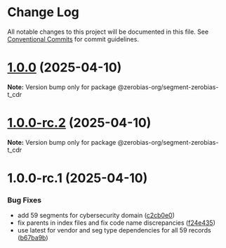 # Change Log

All notable changes to this project will be documented in this file.
See [Conventional Commits](https://conventionalcommits.org) for commit guidelines.

# [1.0.0](https://github.com/zerobias-org/segment/compare/@zerobias-org/segment-zerobias-t_cdr@1.0.0-rc.2...@zerobias-org/segment-zerobias-t_cdr@1.0.0) (2025-04-10)

**Note:** Version bump only for package @zerobias-org/segment-zerobias-t_cdr





# [1.0.0-rc.2](https://github.com/zerobias-org/segment/compare/@zerobias-org/segment-zerobias-t_cdr@1.0.0-rc.1...@zerobias-org/segment-zerobias-t_cdr@1.0.0-rc.2) (2025-04-10)

**Note:** Version bump only for package @zerobias-org/segment-zerobias-t_cdr





# 1.0.0-rc.1 (2025-04-10)


### Bug Fixes

* add 59 segments for cybersecurity domain ([c2cb0e0](https://github.com/zerobias-org/segment/commit/c2cb0e0c1f1eabb51d7f5a6ae6db98c1516fcdbe))
* fix parents in index files and fix code name discrepancies ([f24e435](https://github.com/zerobias-org/segment/commit/f24e4352453caaa05074cc6bb66ee8ed21a4f11d))
* use latest for vendor and seg type dependencies for all 59 records ([b67ba9b](https://github.com/zerobias-org/segment/commit/b67ba9bed7a90fad3b084161ebc603b5b35214b8))
